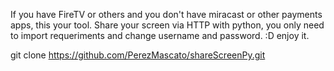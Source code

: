 If you have FireTV or others and you don't have miracast or other payments apps, this your tool.
Share your screen via HTTP with python, you only need to import requeriments and change username and password. :D enjoy it.


git clone https://github.com/PerezMascato/shareScreenPy.git

